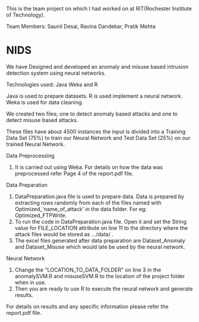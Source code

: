 This is the team project on which I had worked on at RIT(Rochester Institute of Technology).

Team Members:  Saunil Desai, Ravina Dandekar, Pratik Mehta

# NIDS
We have Designed and developed an anomaly and misuse based intrusion detection system using neural networks.

Technologies used: Java Weka and R

Java is used to prepare datasets.
R is used implement a neural network.
Weka is used for data cleaning.

We created two files; one to detect anomaly based attacks and one to detect misuse based attacks.

These files have about 4500 instances the input is divided into a Training Data Set (75%) to train our Neural Network and Test Data Set (25%) on our trained Neural Network.

Data Preprocessing
1. It is carried out using Weka. For details on how the data was preprocessed refer Page 4 of the report.pdf file.

Data Preparation
1. DataPreparation.java file is used to prepare data. Data is prepared by extracting rows randomly from each of the files named with Optimized_'name_of_attack' in the data folder. For eg: Optimized_FTPWrite.
2. To run the code in DataPreparation.java file. Open it and set the String value for FILE_LOCATION attribute on line 11 to the directory where the attack files would be stored as .../data/ .
3. The excel files generated after data preparation are Dataset_Anomaly and Dataset_Misuse which would late be used by the neural network.

Neural Network
1. Change the "LOCATION_TO_DATA_FOLDER" on line 3 in the anomalySVM.R and misuseSVM.R to the location of the project folder when in use.
2. Then you are ready to use R to execute the neural network and generate results.

For details on results and any specific information please refer the report.pdf file.
